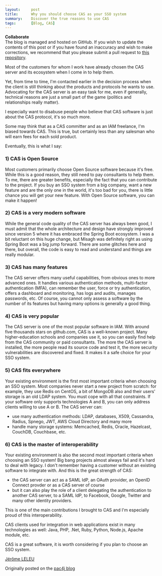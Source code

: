 ```yaml
---
layout:     post
title:      Why you should choose CAS as your SSO system
summary:    Discover the true reasons to use CAS
tags:       [Blog, CAS]
---
```


<div class="alert alert-success">
  <strong>Collaborate</strong><br/>The blog is managed and hosted on GitHub. If you wish to update the contents of this post or if you have found an inaccuracy and wish to make corrections, we recommend that you please submit a pull request to <a href="https://github.com/apereo/apereo.github.io">this repository</a>.
</div>


Most of the customers for whom I work have already chosen the CAS server and its ecosystem when I come in to help them.

Yet, from time to time, I'm contacted earlier in the decision process when the client is still thinking about the products and protocols he wants to use. Advocating for the CAS server is an easy task for me, even if generally, technical reasons are just a small part of the game (politics and relationships really matter).

I especially want to disabuse people who believe that CAS software is just about the CAS protocol, it's so much more.

Some may think that as a CAS committer and as an IAM freelance, I'm biased towards CAS. This is true, but certainly less than any salesman who will earn fees for each sold product.

Eventually, this is what I say:


### 1) CAS is Open Source

Most customers primarily choose Open Source software because it's free. While this is a good reason, they still need to pay consultants to help them.
To me, there are greater benefits, especially the fact that you can contribute to the project.
If you buy an SSO system from a big company, want a new feature and are the only one in the world, it's too bad for you, there is little chance you will get your new feature.
With Open Source software, you can make it happen! 


### 2) CAS is a very modern software

While the general code quality of the CAS server has always been good, I must admit that the whole architecture and design have strongly improved since version 5 where it has embraced the Spring Boot ecosystem. I was a bit reluctant on this huge change, but Misagh was definitely right as using Spring Boot was a big jump forward.
There are some glitches here and there, but overall, the code is easy to read and understand and things are really modular.


### 3) CAS has many features

The CAS server offers many useful capabilities, from obvious ones to more advanced ones. It handles various authentication methods, multi-factor authentication (MFA), can remember the user, force or try authentication, offers a dashboard and monitoring, has logs and audits, manages passwords, etc.
Of course, you cannot only assess a software by the number of its features but having many options is generally a good thing.


### 4) CAS is very popular

The CAS server is one of the most popular software in IAM. With around five thousands stars on github.com, CAS is a well-known project.
Many higher-education schools and companies use it, so you can easily find help from the CAS community or paid consultants. The more the CAS server is installed, the more people read its source code and test it, the more security vulnerabilities are discovered and fixed. It makes it a safe choice for your SSO system.


### 5) CAS fits everywhere

Your existing environment is the first most important criteria when choosing an SSO system. Most companies never start a new project from scratch: for example, they use Redis on CentOS, a bit of MongoDB also and their users' storage is an old LDAP system. You must cope with all that constraints.
If your software only supports technologies A and B, you can only address clients willing to use A or B. The CAS server can:
- use many authentication methods: LDAP, databases, X509, Cassandra, Radius, Spnego, JWT, AWS Cloud Directory and many more
- handle many storage systems: Memcached, Redis, Oracle, Hazelcast, CouchDB, Couchbase, etc.


### 6) CAS is the master of interoperability

Your existing environment is also the second most important criteria when choosing an SSO system! Big bang projects almost always fail and it's hard to deal with legacy. I don't remember having a customer without an existing software to integrate with.
And this is the great strength of CAS:
- the CAS server can act as a SAML IdP, an OAuth provider, an OpenID Connect provder or as a CAS server of course
- but it can also play the role of a client delegating the authentication to another CAS server, to a SAML IdP, to Facebook, Google, Twitter and many other identity providers.

This is one of the main contributions I brought to CAS and I'm especially proud of this interoperability.

CAS clients used for integration in web applications exist in many technologies as well: Java, PHP, .Net, Ruby, Python, Node.js, Apache module, etc.



CAS is a great software, it is worth considering if you plan to choose an SSO system.


[Jérôme LELEU](https://github.com/leleuj)

Originally posted on the [pac4j blog](http://www.pac4j.org/blog/why-you-choose-cas-as-your-sso-system.html)
